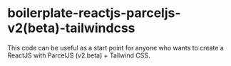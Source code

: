 # boilerplate-reactjs-parceljs-v2(beta)-tailwindcss
This code can be useful as a start point for anyone who wants to create a ReactJS with ParcelJS (v2.beta) + Tailwind CSS.
